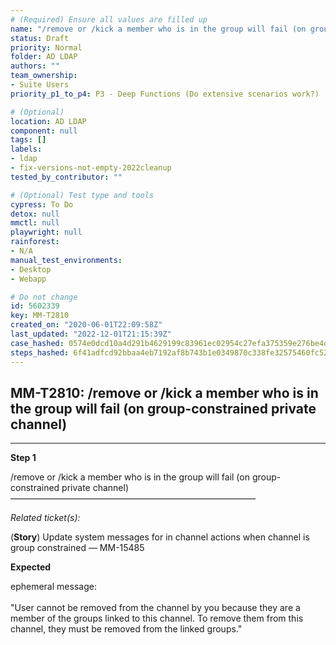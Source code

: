 ```yaml
---
# (Required) Ensure all values are filled up
name: "/remove or /kick a member who is in the group will fail (on group-constrained private channel)"
status: Draft
priority: Normal
folder: AD LDAP
authors: ""
team_ownership:
- Suite Users
priority_p1_to_p4: P3 - Deep Functions (Do extensive scenarios work?)

# (Optional)
location: AD LDAP
component: null
tags: []
labels:
- ldap
- fix-versions-not-empty-2022cleanup
tested_by_contributor: ""

# (Optional) Test type and tools
cypress: To Do
detox: null
mmctl: null
playwright: null
rainforest:
- N/A
manual_test_environments:
- Desktop
- Webapp

# Do not change
id: 5602339
key: MM-T2810
created_on: "2020-06-01T22:09:58Z"
last_updated: "2022-12-01T21:15:39Z"
case_hashed: 0574e0dcd10a4d291b4629199c83961ec02954c27efa375359e276be4df988ff070d4289c35724932ca2e57ce4be30b0
steps_hashed: 6f41adfcd92bbaa4eb7192af8b743b1e0349870c338fe32575460fc5297c218f171c15b74cd9b0857475727bc043235c
---
```


<!-- (Auto-generated) Based on frontmatter's "key" and "name" -->

## MM-T2810: /remove or /kick a member who is in the group will fail (on group-constrained private channel)

---

**Step 1**

/remove or /kick a member who is in the group will fail (on group-constrained private channel)\
————————————————————————————

_Related ticket(s):_

(**Story**) Update system messages for in channel actions when channel is group constrained — MM-15485

**Expected**

ephemeral message:\
\
"User cannot be removed from the channel by you because they are a member of the groups linked to this channel. To remove them from this channel, they must be removed from the linked groups."
